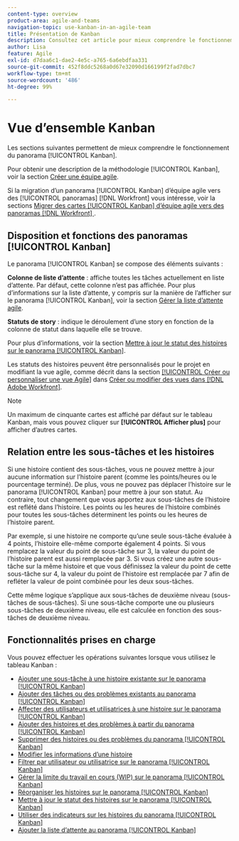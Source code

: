 ```yaml
---
content-type: overview
product-area: agile-and-teams
navigation-topic: use-kanban-in-an-agile-team
title: Présentation de Kanban
description: Consultez cet article pour mieux comprendre le fonctionnement du tableau Kanban.
author: Lisa
feature: Agile
exl-id: d7daa6c1-dae2-4e5c-a765-6a6ebdfaa331
source-git-commit: 452f8ddc5268a0d67e32090d166199f2fad7dbc7
workflow-type: tm+mt
source-wordcount: '486'
ht-degree: 99%

---
```


# Vue d’ensemble Kanban

<!-- Audited: 01/2024 -->

Les sections suivantes permettent de mieux comprendre le fonctionnement du panorama [!UICONTROL Kanban].

Pour obtenir une description de la méthodologie [!UICONTROL Kanban], voir la section [Créer une équipe agile](/help/quicksilver/agile/get-started-with-agile-in-workfront/create-an-agile-team.md).

Si la migration d’un panorama [!UICONTROL Kanban] d’équipe agile vers des [!UICONTROL panoramas] [!DNL Workfront] vous intéresse, voir la sections [Migrer des cartes [!UICONTROL Kanban] d’équipe agile vers des panoramas  [!DNL Workfront] ](/help/quicksilver/agile/use-boards-agile-planning-tools/migrate-kanban-cards-to-boards.md).

## Disposition et fonctions des panoramas [!UICONTROL Kanban]

Le panorama [!UICONTROL Kanban] se compose des éléments suivants :

**Colonne de liste d’attente** : affiche toutes les tâches actuellement en liste d’attente. Par défaut, cette colonne n’est pas affichée. Pour plus d’informations sur la liste d’attente, y compris sur la manière de l’afficher sur le panorama [!UICONTROL Kanban], voir la section [Gérer la liste d’attente agile](../../agile/work-in-an-agile-environment/manage-the-agile-backlog.md).

**Statuts de story** : indique le déroulement d’une story en fonction de la colonne de statut dans laquelle elle se trouve.

Pour plus d’informations, voir la section [Mettre à jour le statut des histoires sur le panorama [!UICONTROL Kanban]](../../agile/use-kanban-in-an-agile-team/update-the-status-of-stories.md).

Les statuts des histoires peuvent être personnalisés pour le projet en modifiant la vue agile, comme décrit dans la section [[!UICONTROL Créer ou personnaliser une vue Agile]](/help/quicksilver/reports-and-dashboards/reports/reporting-elements/create-edit-views.md#create-or-customize-an-agile-view) dans [Créer ou modifier des vues dans  [!DNL Adobe Workfront]](/help/quicksilver/reports-and-dashboards/reports/reporting-elements/create-edit-views.md).

>[!NOTE]
>
>Un maximum de cinquante cartes est affiché par défaut sur le tableau Kanban, mais vous pouvez cliquer sur **[!UICONTROL Afficher plus]** pour afficher d’autres cartes.

## Relation entre les sous-tâches et les histoires

Si une histoire contient des sous-tâches, vous ne pouvez mettre à jour aucune information sur l’histoire parent (comme les points/heures ou le pourcentage terminé). De plus, vous ne pouvez pas déplacer l’histoire sur le panorama [!UICONTROL Kanban] pour mettre à jour son statut. Au contraire, tout changement que vous apportez aux sous-tâches de l’histoire est reflété dans l’histoire. Les points ou les heures de l’histoire combinés pour toutes les sous-tâches déterminent les points ou les heures de l’histoire parent.

Par exemple, si une histoire ne comporte qu’une seule sous-tâche évaluée à 4 points, l’histoire elle-même comporte également 4 points. Si vous remplacez la valeur du point de sous-tâche sur 3, la valeur du point de l’histoire parent est aussi remplacée par 3. Si vous créez une autre sous-tâche sur la même histoire et que vous définissez la valeur du point de cette sous-tâche sur 4, la valeur du point de l’histoire est remplacée par 7 afin de refléter la valeur de point combinée pour les deux sous-tâches.

Cette même logique s’applique aux sous-tâches de deuxième niveau (sous-tâches de sous-tâches). Si une sous-tâche comporte une ou plusieurs sous-tâches de deuxième niveau, elle est calculée en fonction des sous-tâches de deuxième niveau.

## Fonctionnalités prises en charge

Vous pouvez effectuer les opérations suivantes lorsque vous utilisez le tableau Kanban :

* [Ajouter une sous-tâche à une histoire existante sur le panorama [!UICONTROL Kanban]](../../agile/use-kanban-in-an-agile-team/add-a-subtask-to-an-existing-story.md)
* [Ajouter des tâches ou des problèmes existants au panorama [!UICONTROL Kanban]](../../agile/use-kanban-in-an-agile-team/add-existing-tasks-or-issues-to-the-kanban-board.md)
* [Affecter des utilisateurs et utilisatrices à une histoire sur le panorama [!UICONTROL Kanban]](../../agile/use-kanban-in-an-agile-team/assign-users-to-a-story.md)
* [Ajouter des histoires et des problèmes à partir du panorama [!UICONTROL Kanban]](../../agile/use-kanban-in-an-agile-team/add-story-from-kanban-board.md)
* [Supprimer des histoires ou des problèmes du panorama [!UICONTROL Kanban]](../../agile/use-kanban-in-an-agile-team/delete-story-from-kanban-board.md)
* [Modifier les informations d’une histoire](../../agile/use-kanban-in-an-agile-team/edit-story-information.md)
* [Filtrer par utilisateur ou utilisatrice sur le panorama [!UICONTROL Kanban]](../../agile/use-kanban-in-an-agile-team/filter-by-user.md)
* [Gérer la limite du travail en cours (WIP) sur le panorama [!UICONTROL Kanban]](../../agile/use-kanban-in-an-agile-team/work-in-progress-limit-on-the-kanban-board.md)
* [Réorganiser les histoires sur le panorama [!UICONTROL Kanban]](../../agile/use-kanban-in-an-agile-team/reorder-stories-on-the-kanban-board.md)
* [Mettre à jour le statut des histoires sur le panorama [!UICONTROL Kanban]](../../agile/use-kanban-in-an-agile-team/update-the-status-of-stories.md)
* [Utiliser des indicateurs sur les histoires du panorama [!UICONTROL Kanban]](../../agile/use-kanban-in-an-agile-team/use-flags-on-stories.md)
* [Ajouter la liste d’attente au panorama [!UICONTROL Kanban]](../../agile/use-kanban-in-an-agile-team/view-the-backlog-on-the-kanban-board.md)
